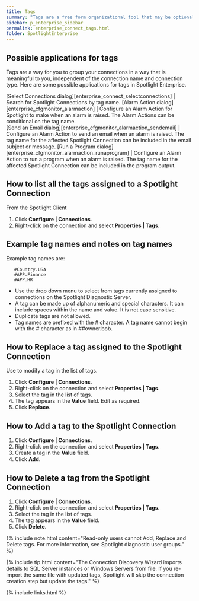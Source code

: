 ```yaml
---
title: Tags
summary: "Tags are a free form organizational tool that may be optionally applied to Spotlight Connections. Tag names represent a project, geographic region or other indicator of interest to you and your organization. Multiple tags can be assigned to one connection."
sidebar: p_enterprise_sidebar
permalink: enterprise_connect_tags.html
folder: SpotlightEnterprise
---
```






## Possible applications for tags

Tags are a way for you to group your connections in a way that is meaningful to you, independent of the connection name and connection type. Here are some possible applications for tags in Spotlight Enterprise.


[Select Connections dialog][enterprise_connect_selectconnections] | Search for Spotlight Connections by tag name.
[Alarm Action dialog][enterprise_cfgmonitor_alarmaction] | Configure an Alarm Action for Spotlight to make when an alarm is raised. The Alarm Actions can be conditional on the tag name.  
[Send an Email dialog][enterprise_cfgmonitor_alarmaction_sendemail] | Configure an Alarm Action to send an email when an alarm is raised. The tag name for the affected Spotlight Connection can be included in the email subject or message.
[Run a Program dialog][enterprise_cfgmonitor_alarmaction_runaprogram] | Configure an Alarm Action to run a program when an alarm is raised. The tag name for the affected Spotlight Connection can be included in the program output.



## How to list all the tags assigned to a Spotlight Connection

From the Spotlight Client

1. Click **Configure \| Connections**.
2. Right-click on the connection and select **Properties \| Tags**.

## Example tag names and notes on tag names

Example tag names are:

```
   #Country.USA
   #APP.Finance
   #APP.HR
```

*  Use the drop down menu to select from tags currently assigned to connections on the Spotlight Diagnostic Server.
*  A tag can be made up of alphanumeric and special characters. It can include spaces within the name and value. It is not case sensitive.
*  Duplicate tags are not allowed.
*  Tag names are prefixed with the # character. A tag name cannot begin with the # character as in ##owner.bob.

## How to Replace a tag assigned to the Spotlight Connection

Use to modify a tag in the list of tags.

1. Click **Configure \| Connections**.
2. Right-click on the connection and select **Properties \| Tags**.
3. Select the tag in the list of tags.
4. The tag appears in the **Value** field. Edit as required.
5. Click **Replace**.

## How to Add a tag to the Spotlight Connection

1. Click **Configure \| Connections**.
2. Right-click on the connection and select **Properties \| Tags**.
3. Create a tag in the **Value** field.
4. Click **Add**.

## How to Delete a tag from the Spotlight Connection

1. Click **Configure \| Connections**.
2. Right-click on the connection and select **Properties \| Tags**.
3. Select the tag in the list of tags.
4. The tag appears in the **Value** field.
5. Click **Delete**.

{% include note.html content="Read-only users cannot Add, Replace and Delete tags. For more information, see Spotlight diagnostic user groups." %}

{% include tip.html content="The Connection Discovery Wizard imports details to SQL Server instances or Windows Servers from file. If you re-import the same file with updated tags, Spotlight will skip the connection creation step but update the tags." %}


{% include links.html %}
